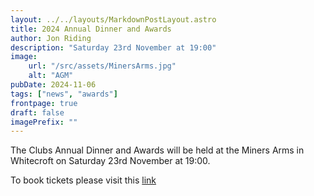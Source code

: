 ```yaml
---
layout: ../../layouts/MarkdownPostLayout.astro
title: 2024 Annual Dinner and Awards
author: Jon Riding
description: "Saturday 23rd November at 19:00"
image:
    url: "/src/assets/MinersArms.jpg"
    alt: "AGM"
pubDate: 2024-11-06
tags: ["news", "awards"]
frontpage: true
draft: false
imagePrefix: ""
---
```

The Clubs Annual Dinner and Awards will be held at the Miners Arms in Whitecroft on Saturday 23rd November at 19:00.

To book tickets please visit this <a href="https://www.eventbrite.co.uk/e/rdfcc-annual-dinner-and-awards-tickets-1046308124767" target="_blank">link</a>